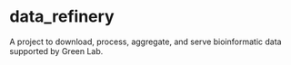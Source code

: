 # data_refinery
A project to download, process, aggregate, and serve bioinformatic data
supported by Green Lab.
